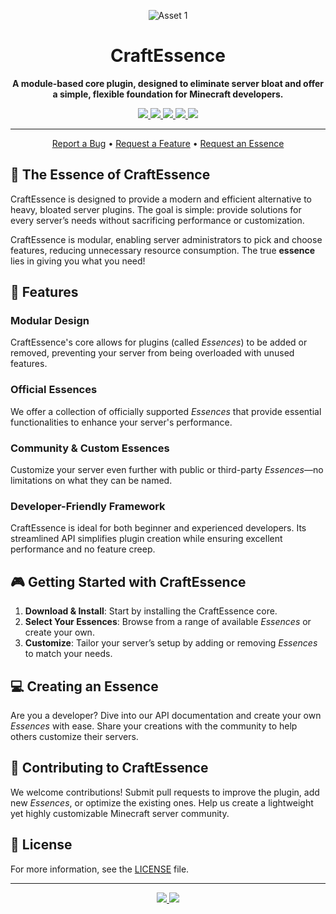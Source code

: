 <p align="center">
  <img src="https://github.com/user-attachments/assets/b9e4e582-cce9-491c-9c87-97db0ac8c87d" alt="Asset 1">
</p>

<h1 align="center">CraftEssence</h1>
<p align="center">
  <strong>A module-based core plugin, designed to eliminate server bloat and offer a simple, flexible foundation for Minecraft developers.</strong>
</p>

<p align="center">
  <a href="https://github.com/TheRealPerson98/CraftEssence/stargazers">
    <img src="https://img.shields.io/github/stars/TheRealPerson98/CraftEssence.svg?style=social&label=Star">
  </a>
  <a href="https://github.com/TheRealPerson98/CraftEssence/network/members">
    <img src="https://img.shields.io/github/forks/TheRealPerson98/CraftEssence.svg?style=social&label=Fork">
  </a>
  <a href="https://github.com/TheRealPerson98/CraftEssence/issues">
    <img src="https://img.shields.io/github/issues/TheRealPerson98/CraftEssence.svg?style=plastic">
  </a>
  <a href="https://github.com/TheRealPerson98/CraftEssence/pulls">
    <img src="https://img.shields.io/github/issues-pr/TheRealPerson98/CraftEssence.svg?style=plastic">
  </a>
  <a href="https://www.codefactor.io/repository/github/therealperson98/craftessence">
    <img src="https://www.codefactor.io/repository/github/therealperson98/craftessence/badge">
  </a>
</p>

---

<p align="center">
  <a href="https://github.com/TheRealPerson98/CraftEssence/issues">Report a Bug</a> • 
  <a href="https://github.com/TheRealPerson98/CraftEssence/issues">Request a Feature</a> • 
  <a href="https://github.com/TheRealPerson98/CraftEssence/issues">Request an Essence</a>
</p>

## 🌟 **The Essence of CraftEssence**

CraftEssence is designed to provide a modern and efficient alternative to heavy, bloated server plugins. The goal is simple: provide solutions for every server’s needs without sacrificing performance or customization.

CraftEssence is modular, enabling server administrators to pick and choose features, reducing unnecessary resource consumption. The true **essence** lies in giving you what you need!

## 🚀 **Features**

### Modular Design
CraftEssence's core allows for plugins (called *Essences*) to be added or removed, preventing your server from being overloaded with unused features.

### Official Essences
We offer a collection of officially supported *Essences* that provide essential functionalities to enhance your server's performance.

### Community & Custom Essences
Customize your server even further with public or third-party *Essences*—no limitations on what they can be named.

### Developer-Friendly Framework
CraftEssence is ideal for both beginner and experienced developers. Its streamlined API simplifies plugin creation while ensuring excellent performance and no feature creep.

## 🎮 **Getting Started with CraftEssence**

1. **Download & Install**: Start by installing the CraftEssence core.
2. **Select Your Essences**: Browse from a range of available *Essences* or create your own.
3. **Customize**: Tailor your server’s setup by adding or removing *Essences* to match your needs.

## 💻 **Creating an Essence**

Are you a developer? Dive into our API documentation and create your own *Essences* with ease. Share your creations with the community to help others customize their servers.

## 🤝 **Contributing to CraftEssence**

We welcome contributions! Submit pull requests to improve the plugin, add new *Essences*, or optimize the existing ones. Help us create a lightweight yet highly customizable Minecraft server community.

## 📜 **License**

For more information, see the [LICENSE](LICENSE) file.

---

<p align="center">
  <a href="https://github.com/TheRealPerson98/CraftEssence/stargazers">
    <img src="https://img.shields.io/github/stars/TheRealPerson98/CraftEssence.svg?style=social&label=Star">
  </a>
  <a href="https://github.com/TheRealPerson98/CraftEssence/network/members">
    <img src="https://img.shields.io/github/forks/TheRealPerson98/CraftEssence.svg?style=social&label=Fork">
  </a>
</p>
